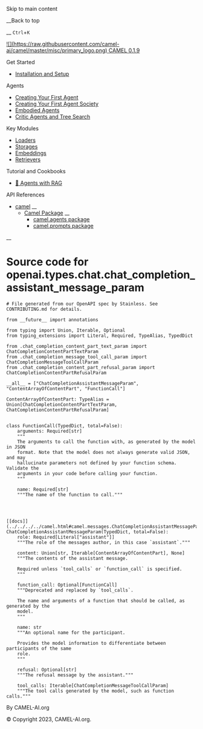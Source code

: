Skip to main content

__Back to top

__ `Ctrl`+`K`

[ ![](https://raw.githubusercontent.com/camel-
ai/camel/master/misc/primary_logo.png) CAMEL 0.1.9 ](../../../../index.html)

Get Started

  * [Installation and Setup](../../../../get_started/setup.html)

Agents

  * [Creating Your First Agent](../../../../agents/single_agent.html)
  * [Creating Your First Agent Society](../../../../agents/role_playing.html)
  * [Embodied Agents](../../../../agents/embodied_agents.html)
  * [Critic Agents and Tree Search](../../../../agents/critic_agents_and_tree_search.html)

Key Modules

  * [Loaders](../../../../key_modules/loaders.html)
  * [Storages](../../../../key_modules/storages.html)
  * [Embeddings](../../../../key_modules/embeddings.html)
  * [Retrievers](../../../../key_modules/retrievers.html)

Tutorial and Cookbooks

  * [🐫 Agents with RAG](../../../../tutorials_and_cookbooks/agents_with_rag.html)

API References

  * [camel](../../../../modules.html) __
    * [Camel Package](../../../../camel.html) __
      * [camel.agents package](../../../../camel.agents.html)
      * [camel.prompts package](../../../../camel.prompts.html)

__

#

# Source code for openai.types.chat.chat_completion_assistant_message_param

    
    
    # File generated from our OpenAPI spec by Stainless. See CONTRIBUTING.md for details.
    
    from __future__ import annotations
    
    from typing import Union, Iterable, Optional
    from typing_extensions import Literal, Required, TypeAlias, TypedDict
    
    from .chat_completion_content_part_text_param import ChatCompletionContentPartTextParam
    from .chat_completion_message_tool_call_param import ChatCompletionMessageToolCallParam
    from .chat_completion_content_part_refusal_param import ChatCompletionContentPartRefusalParam
    
    __all__ = ["ChatCompletionAssistantMessageParam", "ContentArrayOfContentPart", "FunctionCall"]
    
    ContentArrayOfContentPart: TypeAlias = Union[ChatCompletionContentPartTextParam, ChatCompletionContentPartRefusalParam]
    
    
    class FunctionCall(TypedDict, total=False):
        arguments: Required[str]
        """
        The arguments to call the function with, as generated by the model in JSON
        format. Note that the model does not always generate valid JSON, and may
        hallucinate parameters not defined by your function schema. Validate the
        arguments in your code before calling your function.
        """
    
        name: Required[str]
        """The name of the function to call."""
    
    
    
    
    [[docs]](../../../../camel.html#camel.messages.ChatCompletionAssistantMessageParam)class ChatCompletionAssistantMessageParam(TypedDict, total=False):
        role: Required[Literal["assistant"]]
        """The role of the messages author, in this case `assistant`."""
    
        content: Union[str, Iterable[ContentArrayOfContentPart], None]
        """The contents of the assistant message.
    
        Required unless `tool_calls` or `function_call` is specified.
        """
    
        function_call: Optional[FunctionCall]
        """Deprecated and replaced by `tool_calls`.
    
        The name and arguments of a function that should be called, as generated by the
        model.
        """
    
        name: str
        """An optional name for the participant.
    
        Provides the model information to differentiate between participants of the same
        role.
        """
    
        refusal: Optional[str]
        """The refusal message by the assistant."""
    
        tool_calls: Iterable[ChatCompletionMessageToolCallParam]
        """The tool calls generated by the model, such as function calls."""
    
    
    

By CAMEL-AI.org

© Copyright 2023, CAMEL-AI.org.  

